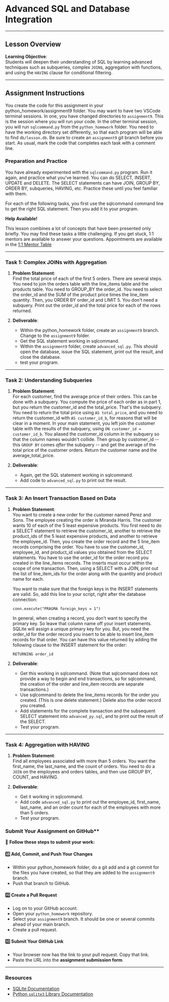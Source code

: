 
# **Advanced SQL and Database Integration**

---

## **Lesson Overview**

**Learning Objective**:  
Students will deepen their understanding of SQL by learning advanced techniques such as subqueries, complex `JOIN`s, aggregation with functions, and using the `HAVING` clause for conditional filtering.

---

## **Assignment Instructions**

You create the code for this assignment in your python_homework/assignment9 folder.  You may want to have two VSCode terminal sessions.  In one, you have changed directories to `assignment9`.  This is the session where you will run your code.  In the other terminal session, you will run `sqlcommand.py` from the `python_homework` folder.  You need to have the working directory set differently, so that each program will be able to find `db/lesson.db`.  Be sure to create an `assignment9` git branch before you start.  As usual, mark the code that completes each task with a comment line.

### **Preparation and Practice**

You have already experimented with the `sqlcommand.py` program.  Run it again, and practice what you've learned.  You can do SELECT, INSERT, UPDATE and DELETE.  The SELECT statements can have JOIN, GROUP BY, ORDER BY, subqueries, HAVING, etc.  Practice these until you feel familiar with them.

For each of the following tasks, you first use the sqlcommand command line to get the right SQL statement.  Then you add it to your program.

**Help Available!**  

This lesson combines a lot of concepts that have been presented only briefly. You may find these tasks a little challenging.  If you get stuck, 1:1 mentors are available to answer your questions.  Appointments are available in the [1:1 Mentor Table](https://airtable.com/appoSRJMlXH9KvE6w/shrQinGb1phZYwdiL)

---

### **Task 1: Complex JOINs with Aggregation**

1. **Problem Statement**:  
   Find the total price of each of the first 5 orders.  There are several steps.  You need to join the orders table with the line_items table and the products table.  You need to GROUP_BY the order_id.  You need to select the order_id and the SUM of the product price times the line_item quantity.  Then, you ORDER BY order_id and LIMIT 5.  You don't need a subquery. Print out the order_id and the total price for each of the rows returned.

2. **Deliverable**: 
   - Within the python_homework folder, create an `assignment9` branch.  Change to the `assignment9` folder.
   - Get the SQL statement working in sqlcommand.
   - Within the `assignment9` folder, create `advanced_sql.py`. This should open the database, issue the SQL statement, print out the result, and close the database.
   - test your program.

---

### **Task 2: Understanding Subqueries**

1. **Problem Statement**:  
   For each customer, find the average price of their orders.  This can be done with a subquery. You compute the price of each order as in part 1, but you return the customer_id and the total_price.  That's the subquery. You need to return the total price using `AS total_price`, and you need to return the customer_id with `AS customer_id_b`, for reasons that will be clear in a moment.  In your main statement, you left join the customer table with the results of the subquery, using `ON customer_id = customer_id_b`.  You aliased the customer_id column in the subquery so that the column names wouldn't collide.  Then group by customer_id -- this `GROUP BY` comes *after* the subquery -- and get the average of the total price of the customer orders.  Return the customer name and the average_total_price.

2. **Deliverable**:  
   - Again, get the SQL statement working in sqlcommand.
   - Add code to `advanced_sql.py` to print out the result.

---

### **Task 3: An Insert Transaction Based on Data**

1. **Problem Statement**:  
   You want to create a new order for the customer named Perez and Sons.  The employee creating the order is Miranda Harris.  The customer wants 10 of each of the 5 least expensive products.  You first need to do a SELECT statement to retrieve the customer_id, another to retrieve the product_ids of the 5 least expensive products, and another to retrieve the employee_id.  Then, you create the order record and the 5 line_item records comprising the order.  You have to use the customer_id, employee_id, and product_id values you obtained from the SELECT statements. You have to use the order_id for the order record you created in the line_items records. The inserts must occur within the scope of one transaction. Then, using a SELECT with a JOIN, print out the list of line_item_ids for the order along with the quantity and product name for each.

   You want to make sure that the foreign keys in the INSERT statements are valid.  So, add this line to your script, right after the database connection:
   ```
   conn.execute("PRAGMA foreign_keys = 1")
   ```

   In general, when creating a record, you don't want to specify the primary key.  So leave that column name off your insert statements.  SQLite will assign a unique primary key for you.  But, you need the order_id for the order record you insert to be able to insert line_item records for that order.  You can have this value returned by adding the following clause to the INSERT statement for the order:
   ```
   RETURNING order_id
   ```

2. **Deliverable**:   
   - Get this working in sqlcommand.  (Note that sqlcommand does not provide a way to begin and end transactions, so for sqlcommand, the creation of the order and line_item records are separate transactions.)
   - Use sqlcommand to delete the line_items records for the order you created.  (This is one delete statement.)  Delete also the order record you created.
   - Add statements for the complete transaction and the subsequent SELECT statement into `advanced_py.sql`, and to print out the result of the SELECT.
   - Test your program.

---

### **Task 4: Aggregation with HAVING**

1. **Problem Statement**:  
   Find all employees associated with more than 5 orders.  You want the first_name, the last_name, and the count of orders.  You need to do a `JOIN` on the employees and orders tables, and then use GROUP BY, COUNT, and HAVING.

2. **Deliverable**:  
   - Get it working in sqlcommand.
   - Add code `advanced_sql.py` to print out the employee_id, first_name, last_name, and an order count for each of the employees with more than 5 orders.
   - Test your program.

### Submit Your Assignment on GitHub**  

📌 **Follow these steps to submit your work:**  

#### **1️⃣ Add, Commit, and Push Your Changes**  
- Within your python_homework folder, do a git add and a git commit for the files you have created, so that they are added to the `assignment9` branch.
- Push that branch to GitHub. 

#### **2️⃣ Create a Pull Request**  
- Log on to your GitHub account.
- Open your `python_homework` repository.
- Select your `assignment9` branch.  It should be one or several commits ahead of your main branch.
- Create a pull request.

#### **3️⃣ Submit Your GitHub Link**  
- Your browser now has the link to your pull request.  Copy that link. 
- Paste the URL into the **assignment submission form**. 

---

### **Resources**
- [SQLite Documentation](https://www.sqlite.org/docs.html)
- [Python `sqlite3` Library Documentation](https://docs.python.org/3/library/sqlite3.html)
```
